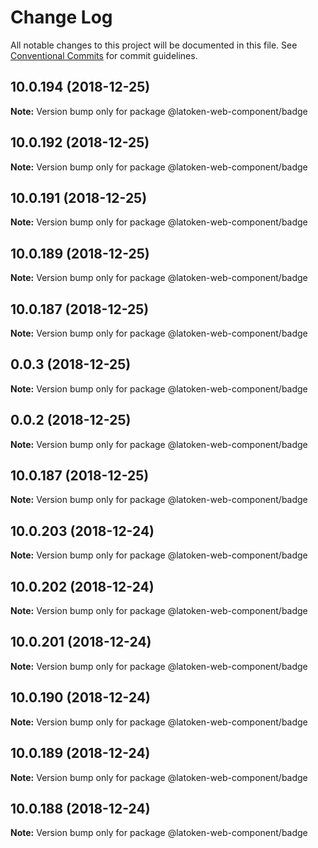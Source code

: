 # Change Log

All notable changes to this project will be documented in this file.
See [Conventional Commits](https://conventionalcommits.org) for commit guidelines.

## 10.0.194 (2018-12-25)

**Note:** Version bump only for package @latoken-web-component/badge





## 10.0.192 (2018-12-25)

**Note:** Version bump only for package @latoken-web-component/badge





## 10.0.191 (2018-12-25)

**Note:** Version bump only for package @latoken-web-component/badge





## 10.0.189 (2018-12-25)

**Note:** Version bump only for package @latoken-web-component/badge





## 10.0.187 (2018-12-25)

**Note:** Version bump only for package @latoken-web-component/badge





## 0.0.3 (2018-12-25)

**Note:** Version bump only for package @latoken-web-component/badge





## 0.0.2 (2018-12-25)

**Note:** Version bump only for package @latoken-web-component/badge





## 10.0.187 (2018-12-25)

**Note:** Version bump only for package @latoken-web-component/badge





## 10.0.203 (2018-12-24)

**Note:** Version bump only for package @latoken-web-component/badge





## 10.0.202 (2018-12-24)

**Note:** Version bump only for package @latoken-web-component/badge





## 10.0.201 (2018-12-24)

**Note:** Version bump only for package @latoken-web-component/badge





## 10.0.190 (2018-12-24)

**Note:** Version bump only for package @latoken-web-component/badge





## 10.0.189 (2018-12-24)

**Note:** Version bump only for package @latoken-web-component/badge





## 10.0.188 (2018-12-24)

**Note:** Version bump only for package @latoken-web-component/badge
